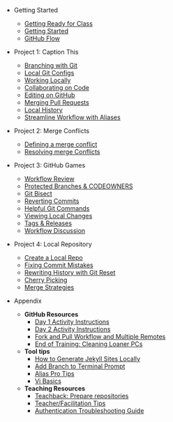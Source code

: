 * Getting Started
  * [Getting Ready for Class](01_getting_ready_for_class.md)
  * [Getting Started](02_getting_started.md)
  * [GitHub Flow](03_github_flow.md)

* Project 1: Caption This
  * [Branching with Git](04_branching_with_git.md)
  * [Local Git Configs](05_local_git_configs.md)
  * [Working Locally](06_working_locally.md)
  * [Collaborating on Code](07_collaborating_on_code.md)
  * [Editing on GitHub](08_edit_on_github.md)
  * [Merging Pull Requests](09_merging_pull_requests.md)
  * [Local History](10_local_history.md)
  * [Streamline Workflow with Aliases](11_streamline_workflow_with_aliases.md)

* Project 2: Merge Conflicts
  * [Defining a merge conflict](12a_what_is_a_merge_conflict.md)
  * [Resolving merge Conflicts](12b_resolving_merge_conflicts.md)

* Project 3: GitHub Games
  * [Workflow Review](13_workflow_review_project_github_games.md)
  * [Protected Branches & CODEOWNERS](17_protected_branches.md)
  * [Git Bisect](14_git_bisect.md)
  * [Reverting Commits](15_reverting_commits.md)
  * [Helpful Git Commands](16_helpful_git_commands.md)
  * [Viewing Local Changes](17_view_local_changes.md)
  * [Tags & Releases](17_tags_and_releases.md)
  * [Workflow Discussion](17_workflow_discussion.md)

* Project 4: Local Repository
  * [Create a Local Repo](18_create_local_repo.md)
  * [Fixing Commit Mistakes](19_fixing_commit_mistakes.md)
  * [Rewriting History with Git Reset](20_rewriting_history_git_reset.md)
  * [Cherry Picking](21_git_cherry_pick.md)
  * [Merge Strategies](22_merge_strategies_rebase.md)

* Appendix
  * **GitHub Resources**
    * [Day 1 Activity Instructions](app_Day_1_activities.md)
    * [Day 2 Activity Instructions](app_day2_mergeconflict.md)
    * [Fork and Pull Workflow and Multiple Remotes](app_fork_workflow.md)
    * [End of Training: Cleaning Loaner PCs](App_clean_loaner_pc.md)
  * **Tool tips**
    * [How to Generate Jekyll Sites Locally](app_how_to_generate_locally.md)
    * [Add Branch to Terminal Prompt](app_git_branch_in_terminal.md)
    * [Alias Pro Tips](app_aliases.md)
    * [Vi Basics](app_vi_basics.md)
  * **Teaching Resources**
    * [Teachback: Prepare repositories](app_teachback_repo_prep.md)
    * [Teacher/Facilitation Tips](app_facilitation_tips.md)
    * [Authentication Troubleshooting Guide](app_authentication.md)
